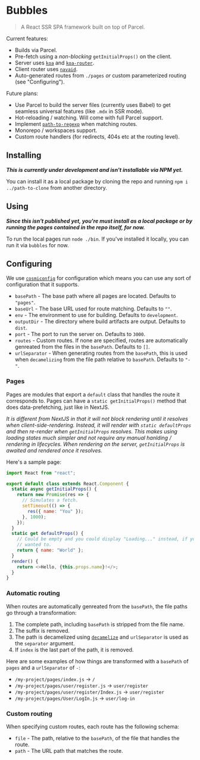# Bubbles

> A React SSR SPA framework built on top of Parcel.

Current features:

- Builds via Parcel.
- Pre-fetch using a _non-blocking_ `getInitialProps()` on the client.
- Server uses [`koa`](https://github.com/koajs/koa) and [`koa-router`](https://github.com/ZijianHe/koa-router).
- Client router uses [`navaid`](https://github.com/lukeed/navaid).
- Auto-generated routes from `./pages` _or_ custom parameterized routing (see "Configuring").

Future plans:

- Use Parcel to build the server files (currently uses Babel) to get seamless universal features (like `.mdx` in SSR mode).
- Hot-reloading / watching. Will come with full Parcel support.
- Implement [`path-to-regexp`](https://github.com/pillarjs/path-to-regexp) when matching routes.
- Monorepo / workspaces support.
- Custom route handlers (for redirects, 404s etc at the routing level).

## Installing

**_This is currently under development and isn't installable via NPM yet._**

You can install it as a local package by cloning the repo and running `npm i ../path-to-clone` from another directory.

## Using

**_Since this isn't published yet, you're must install as a local package or by running the pages contained in the repo itself, for now._**

To run the local pages run `node ./bin`. If you've installed it locally, you can run it via `bubbles` for now.

## Configuring

We use [`cosmiconfig`](https://github.com/davidtheclark/cosmiconfig) for configuration which means you can use any sort of configuration that it supports.

- `basePath` - The base path where all pages are located. Defaults to `"pages"`.
- `baseUrl` - The base URL used for route matching. Defaults to `""`.
- `env` - The environment to use for building. Defaults to `development`.
- `outputDir` - The directory where build artifacts are output. Defaults to `dist`.
- `port` - The port to run the server on. Defaults to `3000`.
- `routes` - Custom routes. If none are specified, routes are automatically genreated from the files in the `basePath`. Defaults to `[]`.
- `urlSeparator` - When generating routes from the `basePath`, this is used when `decamelizing` from the file path relative to `basePath`. Defaults to `"-"`.

### Pages

Pages are modules that export a `default` class that handles the route it corresponds to. Pages can have a `static getInitialProps()` method that does data-prefetching, just like in NextJS.

_It is different from NextJS in that it will not block rendering until it resolves when client-side-rendering. Instead, it will render with `static defaultProps` and then re-render when `getInitialProps` resolves. This makes using loading states much simpler and not require any manual hanlding / rendering in lifecycles. When rendering on the server, `getInitialProps` is awaited and rendered once it resolves._

Here's a sample page:

```js
import React from "react";

export default class extends React.Component {
  static async getInitialProps() {
    return new Promise(res => {
      // Simulates a fetch.
      setTimeout(() => {
        res({ name: "You" });
      }, 1000);
    });
  }
  static get defaultProps() {
    // Could be empty and you could display "Loading..." instead, if you
    // wanted to.
    return { name: "World" };
  }
  render() {
    return <>Hello, {this.props.name}!</>;
  }
}
```

### Automatic routing

When routes are automatically genreated from the `basePath`, the file paths go through a transformation:

1. The complete path, including `basePath` is stripped from the file name.
2. The suffix is removed.
3. The path is decamelized using [`decamelize`](https://github.com/sindresorhus/decamelize) and `urlSeparator` is used as the `separator` argument.
4. If `index` is the last part of the path, it is removed.

Here are some examples of how things are transformed with a `basePath` of `pages` and a `urlSeparator` of `-`:

- `/my-project/pages/index.js` -> `/`
- `/my-project/pages/user/register.js` -> `user/register`
- `/my-project/pages/user/register/Index.js` -> `user/register`
- `/my-project/pages/User/LogIn.js` -> `user/log-in`

### Custom routing

When specifying custom routes, each route has the following schema:

- `file` - The path, relative to the `basePath`, of the file that handles the route.
- `path` - The URL path that matches the route.
